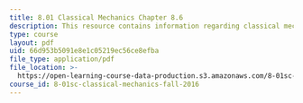 ```yaml
---
title: 8.01 Classical Mechanics Chapter 8.6
description: This resource contains information regarding classical mechanics.
type: course
layout: pdf
uid: 66d953b5091e8e1c05219ec56ce8efba
file_type: application/pdf
file_location: >-
  https://open-learning-course-data-production.s3.amazonaws.com/8-01sc-classical-mechanics-fall-2016/66d953b5091e8e1c05219ec56ce8efba_MIT8_01F16_chapter8.6.pdf
course_id: 8-01sc-classical-mechanics-fall-2016
---
```

